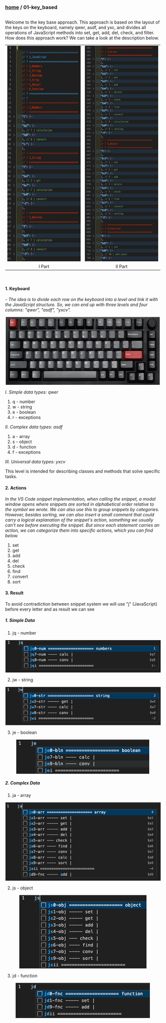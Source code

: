 ##

### [home](../README.md) / 01-key_based

##

Welcome to the key base approach. This approach is based on the layout of the keys on the keyboard, namely qwer, asdf, and yxc, and divides all operations of JavaScript methods into set, get, add, del, check, and filter. How does this approach work? We can take a look at the description below.

<table align="center">
  <tr>
    <td align="center"><img src="../00-config/02-assets/01-key_based/preview-1.png" height="700px" width="300px"></td>
    <td align="center"><img src="../00-config/02-assets/01-key_based/preview-2.png" height="700px" width="300px"></td>
  </tr>
  <tr>
    <td align="center">I Part</td>
    <td align="center">II Part</td>
  </tr>
</table>

<br>

#### 1. Keyboard

_<em> - The idea is to divide each row on the keyboard into a level and link it with the JavaScript structure. So, we can end up with three levels and four columns: "qwer", "asdf", "yxcv". </em>_

<p align="center">
  <img src="../00-config/02-assets/01-key_based/keyboard.png" alt="Keyboard" style="border: 1px solid white; display: block; margin: 0 auto;" height="220" width="500">
</p>

_<em> I. Simple data types: qwer </em>_

1. q - number
2. w - string
3. e - boolean
4. r - exceptions

_<em> II. Complex data types: asdf </em>_

1. a - array
2. s - object
3. d - function
4. f - exceptions

_<em> III. Universal data types: yxcv </em>_

This level is intended for describing classes and methods that solve specific tasks.

#### 2. Actions

_<em> In the VS Code snippet implementation, when calling the snippet, a modal window opens where snippets are sorted in alphabetical order relative to the symbol we wrote. We can also use this to group snippets by categories. However, besides sorting, we can also insert a small comment that could carry a logical explanation of the snippet's action, something we usually can't see before executing the snippet. But since each statement carries an action, we can categorize them into specific actions, which you can find below. </em>_

1. set
2. get
3. add
4. del
5. check
6. find
7. convert
8. sort

#### 3. Result

To avoid contradiction between snippet system we will use "j" (JavaScript) before every letter and as result we can see

##### 1. Simple Data

1. jq - number

<p align="center">
  <img src="../00-config/02-assets/01-key_based/number.png" alt="Keyboard" style="border: 1px solid white; display: block; margin: 0 auto;">
</p>

2. jw - string

<p align="center">
  <img src="../00-config/02-assets/01-key_based/string.png" alt="Keyboard" style="border: 1px solid white; display: block; margin: 0 auto;">
</p>

3. je - boolean

<p align="center">
  <img src="../00-config/02-assets/01-key_based/boolean.png" alt="Keyboard" style="border: 1px solid white; display: block; margin: 0 auto;">
</p>

##### 2. Complex Data

1. ja - array

<p align="center">
  <img src="../00-config/02-assets/01-key_based/array.png" alt="Keyboard" style="border: 1px solid white; display: block; margin: 0 auto;">
</p>

2. js - object

<p align="center">
  <img src="../00-config/02-assets/01-key_based/object.png" alt="Keyboard" style="border: 1px solid white; display: block; margin: 0 auto;">
</p>

3. jd - function

<p align="center">
  <img src="../00-config/02-assets/01-key_based/function.png" alt="Keyboard" style="border: 1px solid white; display: block; margin: 0 auto;">
</p>
